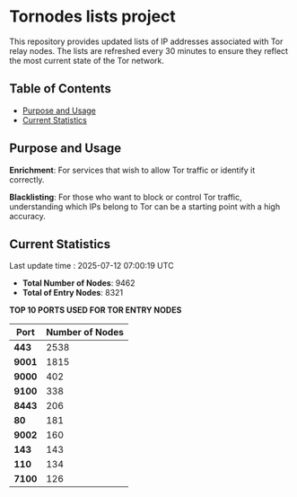 # Tornodes lists project

This repository provides updated lists of IP addresses associated with Tor relay nodes. The lists are refreshed every 30 minutes to ensure they reflect the most current state of the Tor network.

## Table of Contents

- [Purpose and Usage](#purpose-and-usage)
- [Current Statistics](#current-statistics)


## Purpose and Usage

**Enrichment**: For services that wish to allow Tor traffic or identify it correctly.

**Blacklisting**: For those who want to block or control Tor traffic, understanding which IPs belong to Tor can be a starting point with a high accuracy.

## Current Statistics

Last update time : 2025-07-12 07:00:19 UTC

- **Total Number of Nodes**: 9462
- **Total of Entry Nodes**: 8321

**TOP 10 PORTS USED FOR TOR ENTRY NODES**

| **Port** | **Number of Nodes** |
|------|-----------------|
| **443**   | 2538  |
| **9001**   | 1815  |
| **9000**   | 402  |
| **9100**   | 338  |
| **8443**   | 206  |
| **80**   | 181  |
| **9002**   | 160  |
| **143**   | 143  |
| **110**   | 134  |
| **7100**   | 126  |

